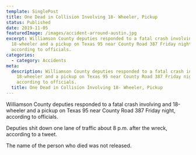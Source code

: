 ```yaml
---
template: SinglePost
title: One Dead in Collision Involving 18- Wheeler, Pickup
status: Published
date: 2019-11-05
featuredImage: /images/accident-arround-austin.jpg
excerpt: Williamson County deputies responded to a fatal crash involving and
  18-wheeler and a pickup on Texas 95 near County Road 387 Friday night,
  according to officials.
categories:
  - category: Accidents
meta:
  description: Williamson County deputies responded to a fatal crash involving and
    18-wheeler and a pickup on Texas 95 near County Road 387 Friday night,
    according to officials.
  title: One Dead in Collision Involving 18- Wheeler, Pickup
---
```

<!--StartFragment-->

Williamson County deputies responded to a fatal crash involving and 18-wheeler and a pickup on Texas 95 near County Road 387 Friday night, according to officials.

Deputies shit down one lane of traffic about 8 p.m. after the wreck, according to a tweet.

The name of the person who died was not released.

<!--EndFragment-->